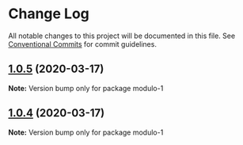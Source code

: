 # Change Log

All notable changes to this project will be documented in this file.
See [Conventional Commits](https://conventionalcommits.org) for commit guidelines.

## [1.0.5](https://github.com/fmontada/lerna/compare/modulo-1@1.0.4...modulo-1@1.0.5) (2020-03-17)

**Note:** Version bump only for package modulo-1





## [1.0.4](https://github.com/fmontada/lerna/compare/modulo-1@1.0.3...modulo-1@1.0.4) (2020-03-17)

**Note:** Version bump only for package modulo-1
